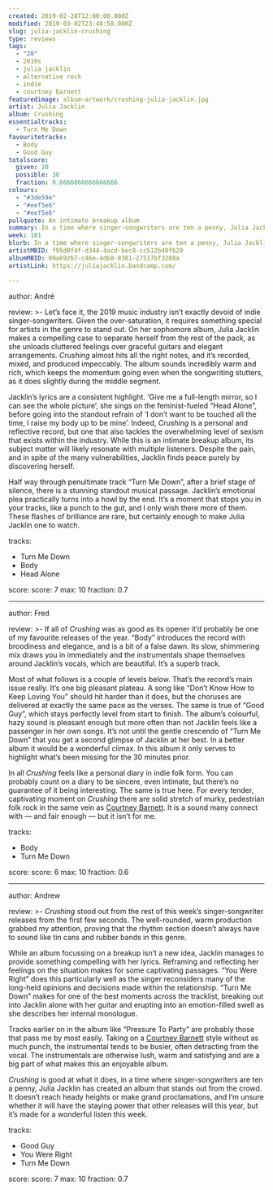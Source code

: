 ```yaml
---
created: 2019-02-28T12:00:00.000Z
modified: 2019-03-02T23:48:58.000Z
slug: julia-jacklin-crushing
type: reviews
tags:
  - "20"
  - 2010s
  - julia jacklin
  - alternative rock
  - indie
  - courtney barnett
featuredimage: album-artwork/crushing-julia-jacklin.jpg
artist: Julia Jacklin
album: Crushing
essentialtracks:
  - Turn Me Down
favouritetracks:
  - Body
  - Good Guy
totalscore:
  given: 20
  possible: 30
  fraction: 0.6666666666666666
colours:
  - "#3de59e"
  - "#eef5e6"
  - "#eef5e6"
pullquote: An intimate breakup album
summary: In a time where singer-songwriters are ten a penny, Julia Jacklin has created an album that stands out from the crowd. It doesn't reach heady heights or make grand proclamations, but it's made for a wonderful listen.
week: 181
blurb: In a time where singer-songwriters are ten a penny, Julia Jacklin has created an album that stands out from the crowd. She's one to watch.
artistMBID: f95d0f4f-d344-4acd-bec8-cc512b40f629
albumMBID: 09a69267-c46e-4d68-8381-27517bf3288a
artistLink: https://juliajacklin.bandcamp.com/

---
```

author: André

review: >-
  Let’s face it, the 2019 music industry isn’t exactly devoid of indie singer-songwriters. Given the over-saturation, it requires something special for artists in the genre to stand out. On her sophomore album, Julia Jacklin makes a compelling case to separate herself from the rest of the pack, as she unloads cluttered feelings over graceful guitars and elegant arrangements. *Crushing* almost hits all the right notes, and it’s recorded, mixed, and produced impeccably. The album sounds incredibly warm and rich, which keeps the momentum going even when the songwriting stutters, as it does slightly during the middle segment.

  Jacklin’s lyrics are a consistent highlight. ‘Give me a full-length mirror, so I can see the whole picture’, she sings on the feminist-fueled “Head Alone”, before going into the standout refrain of ‘I don’t want to be touched all the time, I raise my body up to be mine’. Indeed, *Crushing* is a personal and reflective record, but one that also tackles the overwhelming level of sexism that exists within the industry. While this is an intimate breakup album, its subject matter will likely resonate with multiple listeners. Despite the pain, and in spite of the many vulnerabilities, Jacklin finds peace purely by discovering herself.

  Half way through penultimate track “Turn Me Down”, after a brief stage of silence, there is a stunning standout musical passage. Jacklin’s emotional plea practically turns into a howl by the end. It’s a moment that stops you in your tracks, like a punch to the gut, and I only wish there more of them. These flashes of brilliance are rare, but certainly enough to make Julia Jacklin one to watch.

tracks:
  - Turn Me Down
  - ­­Body
  - ­­Head Alone

score:
  score: 7
  max: 10
  fraction: 0.7

---
author: Fred

review: >-
  If all of *Crushing* was as good as its opener it’d probably be one of my favourite releases of the year. “Body” introduces the record with broodiness and elegance, and is a bit of a false dawn. Its slow, shimmering mix draws you in immediately and the instrumentals shape themselves around Jacklin’s vocals, which are beautiful. It’s a superb track.

  Most of what follows is a couple of levels below. That’s the record’s main issue really. It’s one big pleasant plateau. A song like “Don’t Know How to Keep Loving You” should hit harder than it does, but the choruses are delivered at exactly the same pace as the verses. The same is true of “Good Guy”, which stays perfectly level from start to finish. The album’s colourful, hazy sound is pleasant enough but more often than not Jacklin feels like a passenger in her own songs. It’s not until the gentle crescendo of “Turn Me Down” that you get a second glimpse of Jacklin at her best. In a better album it would be a wonderful climax. In this album it only serves to highlight what’s been missing for the 30 minutes prior.

  In all *Crushing* feels like a personal diary in indie folk form. You can probably count on a diary to be sincere, even intimate, but there’s no guarantee of it being interesting. The same is true here. For every tender, captivating moment on *Crushing* there are solid stretch of murky, pedestrian folk rock in the same vein as [Courtney Barnett](/reviews/courtney-barnett-tell-me-how-you-really-feel/). It is a sound many connect with — and fair enough — but it isn’t for me.

tracks:
  - Body
  - ­­Turn Me Down

score:
  score: 6
  max: 10
  fraction: 0.6

---
author: Andrew

review: >-
  *Crushing* stood out from the rest of this week’s singer-songwriter releases from the first few seconds. The well-rounded, warm production grabbed my attention, proving that the rhythm section doesn’t always have to sound like tin cans and rubber bands in this genre.

  While an album focussing on a breakup isn’t a new idea, Jacklin manages to provide something compelling with her lyrics. Reframing and reflecting her feelings on the situation makes for some captivating passages. “You Were Right” does this particularly well as the singer reconsiders many of the long-held opinions and decisions made within the relationship. “Turn Me Down” makes for one of the best moments across the tracklist, breaking out into Jacklin alone with her guitar and erupting into an emotion-filled swell as she describes her internal monologue.

  Tracks earlier on in the album like “Pressure To Party” are probably those that pass me by most easily. Taking on a [Courtney Barnett](/reviews/courtney-barnett-tell-me-how-you-really-feel/) style without as much punch, the instrumental tends to be busier, often detracting from the vocal. The instrumentals are otherwise lush, warm and satisfying and are a big part of what makes this an enjoyable album.

  *Crushing* is good at what it does, in a time where singer-songwriters are ten a penny, Julia Jacklin has created an album that stands out from the crowd. It doesn’t reach heady heights or make grand proclamations, and I’m unsure whether it will have the staying power that other releases will this year, but it’s made for a wonderful listen this week.

tracks:
  - Good Guy
  - ­­You Were Right
  - ­­Turn Me Down
  
score:
  score: 7
  max: 10
  fraction: 0.7
